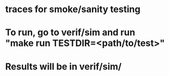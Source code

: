 # traces for smoke/sanity testing
# To run, go to verif/sim and run "make run TESTDIR=<path/to/test>"
# Results will be in verif/sim/<test>
